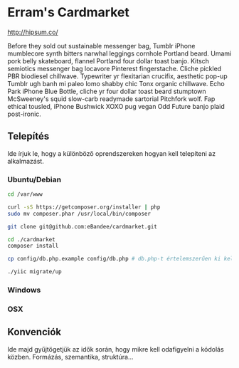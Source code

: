 Erram's Cardmarket
==================

http://hipsum.co/

Before they sold out sustainable messenger bag, Tumblr iPhone mumblecore
synth bitters narwhal leggings cornhole Portland beard. Umami pork
belly skateboard, flannel Portland four dollar toast banjo. Kitsch
semiotics messenger bag locavore Pinterest fingerstache. Cliche pickled
PBR biodiesel chillwave. Typewriter yr flexitarian crucifix, aesthetic pop-up
Tumblr ugh banh mi paleo lomo shabby chic Tonx organic chillwave. Echo Park
iPhone Blue Bottle, cliche yr four dollar toast beard stumptown McSweeney's squid
slow-carb readymade sartorial Pitchfork wolf. Fap ethical tousled, iPhone Bushwick
XOXO pug vegan Odd Future banjo plaid post-ironic.

Telepítés
---------

Ide írjuk le, hogy a különböző oprendszereken hogyan kell telepíteni az alkalmazást.

### Ubuntu/Debian

```sh
cd /var/www

curl -sS https://getcomposer.org/installer | php
sudo mv composer.phar /usr/local/bin/composer

git clone git@github.com:eBandee/cardmarket.git

cd ./cardmarket
composer install

cp config/db.php.example config/db.php # db.php-t értelemszerűen ki kell tölteni

./yiic migrate/up
```

### Windows

### OSX

Konvenciók
----------

Ide majd gyűjtögetjük az idők során, hogy mikre kell odafigyelni a kódolás közben.
Formázás, szemantika, struktúra...
